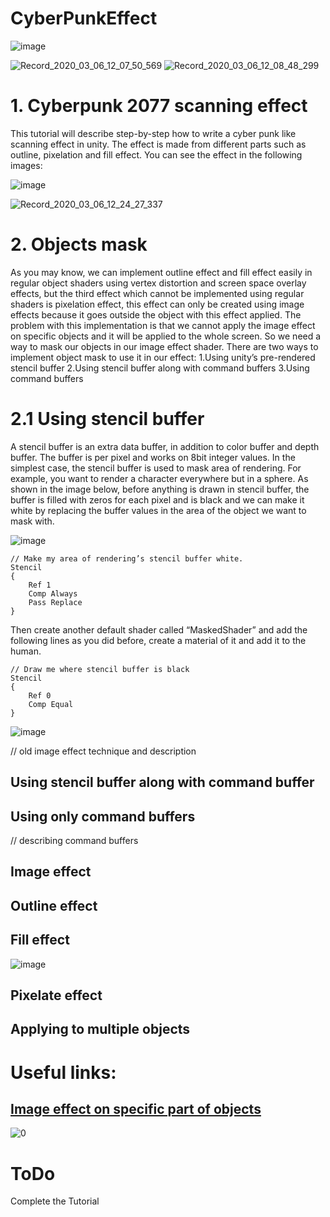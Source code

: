 # CyberPunkEffect

![image](https://user-images.githubusercontent.com/16706911/76066136-3c589380-5fa2-11ea-917e-ec85529c580c.png)




![Record_2020_03_06_12_07_50_569](https://user-images.githubusercontent.com/16706911/76066724-6199d180-5fa3-11ea-904e-0ac2b623ba2f.gif)
![Record_2020_03_06_12_08_48_299](https://user-images.githubusercontent.com/16706911/76066664-48912080-5fa3-11ea-9b0d-6bac6137143d.gif)


# 1. Cyberpunk 2077 scanning effect
This tutorial will describe step-by-step how to write a cyber punk like scanning effect in unity. The effect is made from different parts such as outline, pixelation and fill effect. You can see the effect in the following images:


![image](https://user-images.githubusercontent.com/16706911/76066897-b2a9c580-5fa3-11ea-9113-032b6d1b73a1.png)

![Record_2020_03_06_12_24_27_337](https://user-images.githubusercontent.com/16706911/76078657-57ce9900-5fb8-11ea-921f-b84640550de5.gif)

# 2. Objects mask
As you may know, we can implement outline effect and fill effect easily in regular object shaders using vertex distortion and screen space overlay effects, but the third effect which cannot be implemented using regular shaders is pixelation effect, this effect can only be created using image effects because it goes outside the object with this effect applied. The problem with this implementation is that we cannot apply the image effect on specific objects and it will be applied to the whole screen. So we need a way to mask our objects in our image effect shader.
There are two ways to implement object mask to use it in our effect:
1.Using unity’s pre-rendered stencil buffer
2.Using stencil buffer along with command buffers
3.Using command buffers


# 2.1 Using stencil buffer
A stencil buffer is an extra data buffer, in addition to color buffer and depth buffer. The buffer is per pixel and works on 8bit integer values.
In the simplest case, the stencil buffer is used to mask area of rendering. For example, you want to render a character everywhere but in a sphere.
As shown in the image below, before anything is drawn in stencil buffer, the buffer is filled with zeros for each pixel and is black and we can make it white by replacing the buffer values in the area of the object we want to mask with.

![image](https://user-images.githubusercontent.com/16706911/76067160-2fd53a80-5fa4-11ea-88ce-78208de39a22.png)
```
// Make my area of rendering’s stencil buffer white.
Stencil
{
    Ref 1
    Comp Always
    Pass Replace
}
```
Then create another default shader called “MaskedShader” and add the following lines as you did before, create a material of it and add it to the human.
```
// Draw me where stencil buffer is black
Stencil
{
    Ref 0
    Comp Equal
}
```
![image](https://user-images.githubusercontent.com/16706911/76067377-7e82d480-5fa4-11ea-95a4-7ff936d83289.png)



// old image effect technique and description
## Using stencil buffer along with command buffer

## Using only command buffers
// describing command buffers
## Image effect

## Outline effect
## Fill effect

![image](https://user-images.githubusercontent.com/16706911/76071779-07513e80-5fac-11ea-8b38-b1d49b4000a9.png)

## Pixelate effect
## Applying to multiple objects


# Useful links:

## [Image effect on specific part of objects](https://www.linkedin.com/pulse/image-effect-specific-part-objects-seyed-morteza-kamali/)

![0](https://user-images.githubusercontent.com/16706911/76190501-60aaaf00-61f2-11ea-8844-73f1af39d574.jpg)


# ToDo
Complete the Tutorial



